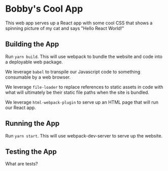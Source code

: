 # Bobby's Cool App

This web app serves up a React app with some cool
CSS that shows a spinning picture of my cat and
says "Hello React World!"

## Building the App

Run `yarn build`. This will use webpack to bundle the
website and code into a deployable web package.

We leverage `babel` to transpile our Javascript code
to something consumable by a web browser.

We leverage `file-loader` to replace references to
static assets in code with what will ultimately be
their static file paths when the site is bundled.

We leverage `html-webpack-plugin` to serve up an HTML
page that will run our React app.

## Running the App

Run `yarn start`. This will use webpack-dev-server to
serve up the website.

## Testing the App

What are tests?
